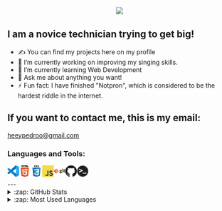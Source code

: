<p align = "center" >
<a href="https://github.com/DenverCoder1/readme-typing-svg"><img style="width:670px" src="https://readme-typing-svg.herokuapp.com?lines=✋+Greetings+,+traveller+!&center=true&title_color=79c0ff"></a>
</p> 

## I am a novice technician trying to get big!
- ✍ You can find my projects here on my profile
- 🔭 I’m currently working on improving my singing skills.
- 🌱 I’m currently learning Web Development
- 💬 Ask me about anything you want!
- ⚡ Fun fact: I have finished "Notpron", which is considered to be the hardest riddle in the internet.


## If you want to contact me, this is my email:

heeypedroo@gmail.com


### Languages and Tools:

<img align="left" alt="Visual Studio Code" width="26px" src="https://raw.githubusercontent.com/github/explore/80688e429a7d4ef2fca1e82350fe8e3517d3494d/topics/visual-studio-code/visual-studio-code.png" />
<img align="left" alt="HTML5" width="26px" src="https://raw.githubusercontent.com/github/explore/80688e429a7d4ef2fca1e82350fe8e3517d3494d/topics/html/html.png" />
<img align="left" alt="CSS3" width="26px" src="https://raw.githubusercontent.com/github/explore/80688e429a7d4ef2fca1e82350fe8e3517d3494d/topics/css/css.png" />
<img align="left" alt="JavaScript" width="26px" src="https://raw.githubusercontent.com/github/explore/80688e429a7d4ef2fca1e82350fe8e3517d3494d/topics/javascript/javascript.png" />
<img align="left" alt="Git" width="26px" src="https://raw.githubusercontent.com/github/explore/80688e429a7d4ef2fca1e82350fe8e3517d3494d/topics/git/git.png" />
<img align="left" alt="GitHub" width="26px" src="https://raw.githubusercontent.com/github/explore/78df643247d429f6cc873026c0622819ad797942/topics/github/github.png" />
<img align="left" alt="Terminal" width="26px" src="https://raw.githubusercontent.com/github/explore/80688e429a7d4ef2fca1e82350fe8e3517d3494d/topics/terminal/terminal.png" />

<br />
<br />
---

<details>
  <summary>:zap: GitHub Stats</summary>

  <img align="left" alt="Pedro's GitHub Stats" src="https://github-readme-stats.vercel.app/api?username=PedroVonKarma&show_icons=true&hide_border=true" />

</details>

<details>
  <summary>:zap: Most Used Languages</summary>

<img align="left" alt="Pedro's GitHub Top Languages" src="https://github-readme-stats.vercel.app/api/top-langs/?username=PedroVonKarma" />

</details>


